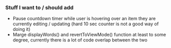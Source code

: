 <h3>Stuff I want to / should add</h3>
<ul>
  <li>Pause countdown timer while user is hovering over an item they are currently editing / updating (hard 10 sec counter is not a good way of doing it)</li>
  <li>Marge displayWords() and revertToViewMode() function at least to some degree, currently there is a lot of code overlap between the two</li>
</ul>
